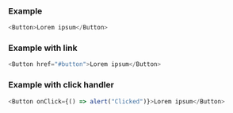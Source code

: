 ### Example

```js
<Button>Lorem ipsum</Button>
```

### Example with link

```js
<Button href="#button">Lorem ipsum</Button>
```

### Example with click handler

```js
<Button onClick={() => alert("Clicked")}>Lorem ipsum</Button>
```
